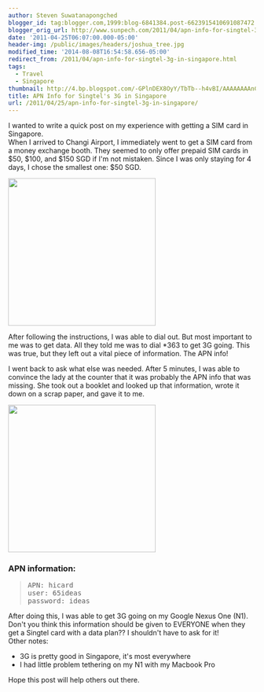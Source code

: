 ```yaml
---
author: Steven Suwatanapongched
blogger_id: tag:blogger.com,1999:blog-6841384.post-6623915410691087472
blogger_orig_url: http://www.sunpech.com/2011/04/apn-info-for-singtel-3g-in-singapore.html
date: '2011-04-25T06:07:00.000-05:00'
header-img: /public/images/headers/joshua_tree.jpg
modified_time: '2014-08-08T16:54:58.656-05:00'
redirect_from: /2011/04/apn-info-for-singtel-3g-in-singapore.html
tags:
  - Travel
  - Singapore
thumbnail: http://4.bp.blogspot.com/-GPlnDEX8OyY/TbTb--h4vBI/AAAAAAAAnCg/6u5Y_2GY-Bw/s600/IMG_20110425_102052.jpg
title: APN Info for Singtel's 3G in Singapore
url: /2011/04/25/apn-info-for-singtel-3g-in-singapore/
---
```



I wanted to write a quick post on my experience with getting a SIM card in Singapore.  
When I arrived to Changi Airport, I immediately went to get a SIM card from a money exchange booth. They seemed to only offer prepaid SIM cards in $50, $100, and $150 SGD if I'm not mistaken. Since I was only staying for 4 days, I chose the smallest one: $50 SGD.

<a href="http://4.bp.blogspot.com/-GPlnDEX8OyY/TbTb--h4vBI/AAAAAAAAnCg/6u5Y_2GY-Bw/s600/IMG_20110425_102052.jpg" alt="" ><img   border="0" height="300" src="http://4.bp.blogspot.com/-GPlnDEX8OyY/TbTb--h4vBI/AAAAAAAAnCg/6u5Y_2GY-Bw/s400/IMG_20110425_102052.jpg" alt=""  /></a>

After following the instructions, I was able to dial out. But most important to me was to get data. All they told me was to dial *363 to get 3G going. This was true, but they left out a vital piece of information. The APN info!  

I went back to ask what else was needed. After 5 minutes, I was able to convince the lady at the counter that it was probably the APN info that was missing. She took out a booklet and looked up that information, wrote it down on a scrap paper, and gave it to me.  

<a href="http://2.bp.blogspot.com/-xiEqZd-Tzng/TbTb7noDUXI/AAAAAAAAnCc/2ka3Rx0YEe0/s600/IMG_20110425_102031.jpg" alt="" ><img   border="0" height="300" src="http://2.bp.blogspot.com/-xiEqZd-Tzng/TbTb7noDUXI/AAAAAAAAnCc/2ka3Rx0YEe0/s400/IMG_20110425_102031.jpg" alt=""  /></a>

### APN information:
<blockquote class="tr_bq">
<pre>APN: hicard
user: 65ideas
password: ideas
</pre>
</blockquote>

After doing this, I was able to get 3G going on my Google Nexus One (N1).   
Don't you think this information should be given to EVERYONE when they get a Singtel card with a data plan?? I shouldn't have to ask for it!  
Other notes:  

<ul>
  <li>3G is pretty good in Singapore, it's most everywhere</li>
  <li>I had little problem tethering on my N1 with my Macbook Pro</li>
</ul>

Hope this post will help others out there.